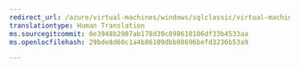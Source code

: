 ```yaml
---
redirect_url: /azure/virtual-machines/windows/sqlclassic/virtual-machines-windows-classic-sql-connect
translationtype: Human Translation
ms.sourcegitcommit: 0e3948b2907ab178d39c898610106df33b4533aa
ms.openlocfilehash: 29bde8d60c1a4b86109dbb08696befd3236b53a9

---
```



<!--HONumber=Feb17_HO1-->


